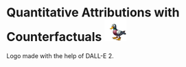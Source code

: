 # Quantitative Attributions with Counterfactuals <img src="assets/quac.png" alt="Logo" width="50" height="auto" />



Logo made with the help of DALL-E 2.

